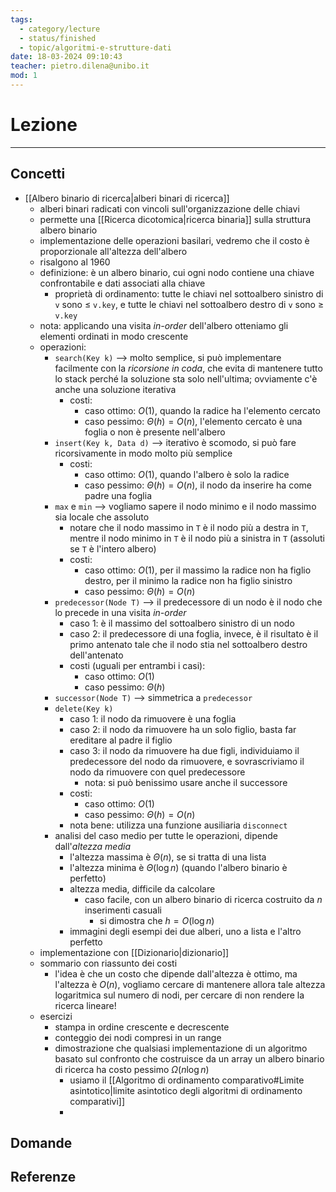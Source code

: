 ```yaml
---
tags:
  - category/lecture
  - status/finished
  - topic/algoritmi-e-strutture-dati
date: 18-03-2024 09:10:43
teacher: pietro.dilena@unibo.it
mod: 1
---
```

# Lezione
---
## Concetti
- [[Albero binario di ricerca|alberi binari di ricerca]]
	- alberi binari radicati con vincoli sull'organizzazione delle chiavi
	- permette una [[Ricerca dicotomica|ricerca binaria]] sulla struttura albero binario
	- implementazione delle operazioni basilari, vedremo che il costo è proporzionale all'altezza dell'albero
	- risalgono al 1960
	- definizione: è un albero binario, cui ogni nodo contiene una chiave confrontabile e dati associati alla chiave
		- proprietà di ordinamento: tutte le chiavi nel sottoalbero sinistro di `v` sono $\leq$ `v.key`, e tutte le chiavi nel sottoalbero destro di `v` sono $\geq$ `v.key`
	- nota: applicando una visita _in-order_ dell'albero otteniamo gli elementi ordinati in modo crescente
	- operazioni:
		- `search(Key k)` --> molto semplice, si può implementare facilmente con la _ricorsione in coda_, che evita di mantenere tutto lo stack perché la soluzione sta solo nell'ultima; ovviamente c'è anche una soluzione iterativa
			- costi:
				- caso ottimo: $O(1)$, quando la radice ha l'elemento cercato
				- caso pessimo: $\Theta(h) = O(n)$, l'elemento cercato è una foglia o non è presente nell'albero
		- `insert(Key k, Data d)` --> iterativo è scomodo, si può fare ricorsivamente in modo molto più semplice
			- costi:
				- caso ottimo: $O(1)$, quando l'albero è solo la radice
				- caso pessimo: $\Theta(h) = O(n)$, il nodo da inserire ha come padre una foglia
		- `max` e `min` --> vogliamo sapere il nodo minimo e il nodo massimo sia locale che assoluto
			- notare che il nodo massimo in `T` è il nodo più a destra in `T`, mentre il nodo minimo in `T` è il nodo più a sinistra in `T` (assoluti se `T` è l'intero albero)
			- costi:
				- caso ottimo: $O(1)$, per il massimo la radice non ha figlio destro, per il minimo la radice non ha figlio sinistro
				- caso pessimo: $\Theta(h) = O(n)$
		- `predecessor(Node T)` --> il predecessore di un nodo è il nodo che lo precede in una visita _in-order_
			- caso 1: è il massimo del sottoalbero sinistro di un nodo
			- caso 2: il predecessore di una foglia, invece, è il risultato è il primo antenato tale che il nodo stia nel sottoalbero destro dell'antenato
			- costi (uguali per entrambi i casi):
				- caso ottimo: $O(1)$
				- caso pessimo: $\Theta(h)$
		- `successor(Node T)` --> simmetrica a `predecessor`
		- `delete(Key k)`
			- caso 1: il nodo da rimuovere è una foglia
			- caso 2: il nodo da rimuovere ha un solo figlio, basta far ereditare al padre il figlio
			- caso 3: il nodo da rimuovere ha due figli, individuiamo il predecessore del nodo da rimuovere, e sovrascriviamo il nodo da rimuovere con quel predecessore
				- nota: si può benissimo usare anche il successore
			- costi:
				- caso ottimo: $O(1)$
				- caso pessimo: $\Theta(h) = O(n)$
			- nota bene: utilizza una funzione ausiliaria `disconnect`
		- analisi del caso medio per tutte le operazioni, dipende dall'_altezza media_
			- l'altezza massima è $\Theta(n)$, se si tratta di una lista
			- l'altezza minima è $\Theta(\log{n})$ (quando l'albero binario è perfetto)
			- altezza media, difficile da calcolare
				- caso facile, con un albero binario di ricerca costruito da $n$ inserimenti casuali
					- si dimostra che $h = O(\log{n})$
			- immagini degli esempi dei due alberi, uno a lista e l'altro perfetto
	- implementazione con [[Dizionario|dizionario]]
	- sommario con riassunto dei costi
		- l'idea è che un costo che dipende dall'altezza è ottimo, ma l'altezza è $O(n)$, vogliamo cercare di mantenere allora tale altezza logaritmica sul numero di nodi, per cercare di non rendere la ricerca lineare!
	- esercizi
		- stampa in ordine crescente e decrescente
		- conteggio dei nodi compresi in un range
		- dimostrazione che qualsiasi implementazione di un algoritmo basato sul confronto che costruisce da un array un albero binario di ricerca ha costo pessimo $\Omega(n \log{n})$
			- usiamo il [[Algoritmo di ordinamento comparativo#Limite asintotico|limite asintotico degli algoritmi di ordinamento comparativi]]
			- 

## Domande

## Referenze
